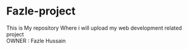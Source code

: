 # Fazle-project
This is My repository Where i will upload my web development related project
<br>
OWNER : Fazle Hussain
